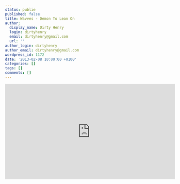 ```yaml
---
status: publie
published: false
title: Wavves - Demon To Lean On
author:
  display_name: Dirty Henry
  login: dirtyhenry
  email: dirtyhenry@gmail.com
  url: ''
author_login: dirtyhenry
author_email: dirtyhenry@gmail.com
wordpress_id: 1172
date: '2013-02-08 10:00:00 +0100'
categories: []
tags: []
comments: []
---
```

<iframe width="560" height="314" src="http://www.youtube.com/embed/lG8HCFQa3OQ" frameborder="0" allowfullscreen></iframe>
